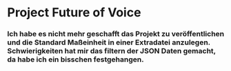 # Project Future of Voice

### Ich habe es nicht mehr geschafft das Projekt zu  veröffentlichen und die Standard Maßeinheit in einer Extradatei anzulegen. Schwierigkeiten hat mir das filtern der JSON Daten gemacht, da habe ich ein bisschen festgehangen. 
